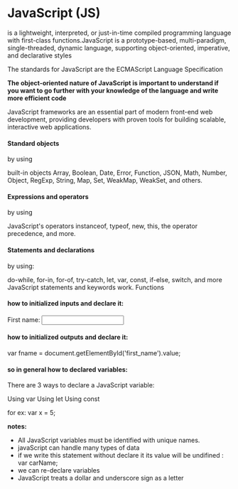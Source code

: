 # JavaScript (JS)
 is a lightweight, interpreted, or just-in-time compiled programming language with first-class functions.JavaScript is a prototype-based, multi-paradigm, single-threaded, dynamic language, supporting object-oriented, imperative, and declarative styles

 The standards for JavaScript are the ECMAScript Language Specification

 **The object-oriented nature of JavaScript is important to understand if you want to go further with your knowledge of the language and write more efficient code**

 JavaScript frameworks are an essential part of modern front-end web development, providing developers with proven tools for building scalable, interactive web applications.

 #### Standard objects

by using  

 built-in objects Array, Boolean, Date, Error, Function, JSON, Math, Number, Object, RegExp, String, Map, Set, WeakMap, WeakSet, and others.

#### Expressions and operators
by using

 JavaScript's operators instanceof, typeof, new, this, the operator precedence, and more.

#### Statements and declarations
by using:

 do-while, for-in, for-of, try-catch, let, var, const, if-else, switch, and more JavaScript statements and keywords work.
Functions

#### how to initialized inputs and declare it:
First name: <input id="first_name">

#### how to initialized outputs and declare it:
var fname = document.getElementById('first_name').value;

#### so in general how to declared variables:
There are 3 ways to declare a JavaScript variable:

Using var
Using let
Using const

for ex: var x = 5;

**notes:** 
- All JavaScript variables must be identified with unique names.
- javaScript can handle many types of data
- if we write this statement without declare it its value will be undifined : var carName;
- we can re-declare variables
- JavaScript treats a dollar and underscore  sign as a letter

